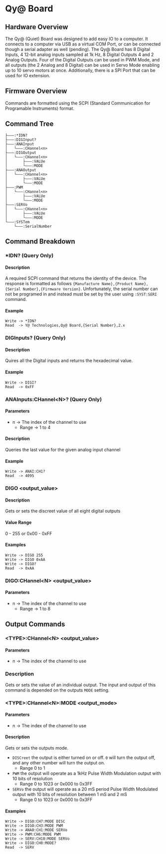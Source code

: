 # Qy@ Board
## Hardware Overview
The Qy@ (Quiet) Board was designed to add easy IO to a computer. It connects to a computer via USB as a virtual COM Port, or can be connected though a serial adapter as well (pending). The Qy@ Board has 8 Digital Inputs, 4 12-bit analog inputs sampled at 1k Hz, 8 Digital Outputs 4 and 2 Analog Outputs. Four of the Digital Outputs can be used in PWM Mode, and all outputs (the 2 Analog and 8 Digital) can be used in Servo Mode enabling up to 10 servo motors at once. Additionally, there is a SPI Port that can be used for IO extension.

## Firmware Overview
Commands are formatted using the SCPI (Standard Communication for Programable Instruments) format.

## Command Tree
```scpi
├———:*IDN?
├———:DIGInput?
├———:ANAInput
│   └———:CHannel<n>
├———:DIGOutput
│   └———:CHannel<n>
│       ├———:VALUe
│       └———:MODE
├———:ANAOutput
│   └———:CHannel<n>
│       ├———:VALUe
│       └———:MODE
├———:PWM
│   └———:CHannel<n>
│       ├———:VALUe
│       └———:MODE
├———:SERVo
│   └———:CHannel<n>
│       ├———:VALUe
│       └———:MODE
└———:SYSTem
    └———:SerialNumber
```

## Command Breakdown
### *IDN? (Query Only)
#### Description
A required SCPI command that returns the identity of the device. The response is formatted as follows `{Manufacture Name},{Product Name},{Serial Number},{Firmware Version}`. Unfortunately, the serial number can not be programed in and instead must be set by the user using `:SYST:SERI` command.

#### Example
```
Write -> *IDN?
Read  -> Y@ Technologies,Qy@ Board,{Serial Number},2.x
```
### DIGInputs? (Query Only)
#### Description
Quires all the Digital inputs and returns the hexadecimal value.

#### Example
```
Write -> DIGI?
Read  -> 0xFF
```

### ANAInputs:CHannel\<N>? (Query Only)
#### Parameters
- n -> The index of the channel to use
    - Range -> 1 to 4

#### Description
Queries the last value for the given analog input channel

#### Example
```
Write -> ANAI:CH1?
Read  -> 4095
```

### DIGO \<output_value>
#### Description
Gets or sets the discreet value of all eight digital outputs

#### Value Range
0 - 255 or 0x00 - 0xFF

#### Examples
```
Write -> DIGO 255
Write -> DIGO 0xAA
Write -> DIGO?
Read  -> 0xAA
```

### DIGO:CHannel\<N> \<output_value>
#### Parameters
- n -> The index of the channel to use
    - Range -> 1 to 8

## Output Commands
### \<TYPE>:CHannel\<N> \<output_value>
#### Parameters
- n -> The index of the channel to use

### Description
Gets or sets the value of an individual output. The input and output of this command is depended on the outputs `MODE` setting. 

### \<TYPE>:CHannel\<N>:MODE \<output_mode>
#### Parameters
- n -> The index of the channel to use

#### Description
Gets or sets the outputs mode.
- `DISCreet` the output is either turned on or off. `0` will turn the    output off, and any other number will turn the output on.
    - Range 0 to 1
- `PWM` the output will operate as a 1kHz Pulse Width Modulation output with 10 bits of resolution
    - Range 0 to 1023 or 0x000 to 0x3FF
- `SERVo` the output will operate as a 20 mS period Pulse Width Modulated output with 10 bits of resolution between 1 mS and 2 mS
    - Range 0 to 1023 or 0x000 to 0x3FF

#### Examples
```
Write -> DIGO:CH7:MODE DISC
Write -> DIGO:CH3:MODE PWM
Write -> ANAO:CH1:MODE SERVo
Write -> PWM:CH6:MODE PWM
Write -> SERV:CH10:MODE SERVo
Write -> DIGO:CH8:MODE?
Read  -> SERV
```